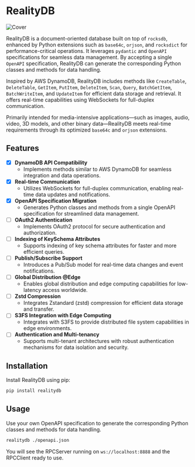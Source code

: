 # RealityDB

![Cover](./images/landspace.png)

RealityDB is a document-oriented database built on top of `rocksdb`, enhanced by Python extensions such as `base64c`, `orjson`, and `rocksdict` for performance-critical operations. It leverages `pydantic` and `OpenAPI` specifications for seamless data management. By accepting a single `OpenAPI` specification, RealityDB can generate the corresponding Python classes and methods for data handling.

Inspired by AWS DynamoDB, RealityDB includes methods like `CreateTable`, `DeleteTable`, `GetItem`, `PutItem`, `DeleteItem`, `Scan`, `Query`, `BatchGetItem`, `BatchWriteItem`, and `UpdateItem` for efficient data storage and retrieval. It offers real-time capabilities using WebSockets for full-duplex communication.

Primarily intended for media-intensive applications—such as images, audio, video, 3D models, and other binary data—RealityDB meets real-time requirements through its optimized `base64c` and `orjson` extensions.

## Features

- [x] **DynamoDB API Compatibility**
  - Implements methods similar to AWS DynamoDB for seamless integration and data operations.
- [x] **Real-time Communication**
  - Utilizes WebSockets for full-duplex communication, enabling real-time data updates and notifications.
- [x] **OpenAPI Specification Migration**
  - Generates Python classes and methods from a single OpenAPI specification for streamlined data management.
- [ ] **OAuth2 Authentication**
  - Implements OAuth2 protocol for secure authentication and authorization.
- [ ] **Indexing of KeySchema Attributes**
  - Supports indexing of key schema attributes for faster and more efficient queries.
- [ ] **Publish/Subscribe Support**
  - Introduces a Pub/Sub model for real-time data changes and event notifications.
- [ ] **Global Distribution @Edge**
  - Enables global distribution and edge computing capabilities for low-latency access worldwide.
- [ ] **Zstd Compression**
  - Integrates Zstandard (zstd) compression for efficient data storage and transfer.
- [ ] **S3FS Integration with Edge Computing**
  - Integrates with S3FS to provide distributed file system capabilities in edge environments.
- [ ] **Authentication and Multi-tenancy**
  - Supports multi-tenant architectures with robust authentication mechanisms for data isolation and security.

## Installation

Install RealityDB using pip:

```bash
pip install realitydb
```

## Usage

Use your own OpenAPI specification to generate the corresponding Python classes and methods for data handling.

```bash
realitydb ./openapi.json
```

You will see the RPCServer running on `ws://localhost:8888` and the RPCClient ready to use.




